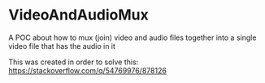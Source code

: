 # VideoAndAudioMux
A POC about how to mux (join) video and audio files together into a single video file that has the audio in it

This was created in order to solve this:
https://stackoverflow.com/q/54769976/878126
